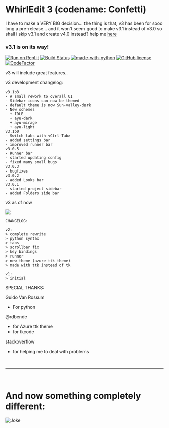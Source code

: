 # WhirlEdit 3 (codename: Confetti)

I have to make a VERY BIG decision... 
the thing is that,
v3 has been for sooo long a pre-release...
and it won't seem good to make v3.1 instead of v3.0
so shall i skip v3.1 and create v4.0 instead?
help me [here](https://linkto.run/p/B8RKH1QY)

### v3.1 is on its way!

[![Run on Repl.it](https://repl.it/badge/github/Whirlpool-programmer/WhirlEdit)](https://repl.it/github/whirlpool-programmer/WhirlEdit)
[![Build Status](https://github.com/whirlpool-programmer/whirledit/actions/workflows/python-app.yml/badge.svg)](https://github.com/whirlpool-programmer/whirledit/actions/workflows/python-app.yml)
[![made-with-python](https://img.shields.io/badge/Made%20with-Python-1f425f.svg)](https://www.python.org/)
[![GitHub license](https://img.shields.io/github/license/Whirlpool-programmer/whirledit.svg)](https://github.com/whirlpool-programmer/whirledit/blob/master/LICENSE)
[![CodeFactor](https://www.codefactor.io/repository/github/whirlpool-programmer/whirledit/badge/main)](https://www.codefactor.io/repository/github/whirlpool-programmer/whirledit/overview/main)

v3 will include great features..

v3 development changelog:
```
v3.1b3
- A small rework to overall UI
- Sidebar icons can now be themed
- default theme is now Sun-valley-dark
- New schemes
  + IDLE
  + ayu-dark
  + ayu-mirage
  + ayu-light
v3.1b0
- Switch tabs with <Ctrl-Tab>
- added settings bar
- improved runner bar
v3.0.5
- Runner bar
- started updating config
- fixed many small bugs
v3.0.3
- bugfixes
v3.0.2
- added Looks bar
v3.0.1
- started project sidebar
- added Folders side bar
```

v3 as of now

![](https://github.com/Whirlpool-Programmer/WhirlEdit/raw/main/Capture.JPG)

```
CHANGELOG:

v2:
> complete rewrite
> python syntax
> tabs
> scrollbar fix
> key bindings
> runner
> new theme (azure ttk theme)
> made with ttk instead of tk

v1:
> initial
```

SPECIAL THANKS:

Guido Van Rossum
- For python

@rdbende
- for Azure ttk theme
- for tkcode

stackoverflow
- for helping me to deal with problems

<br>
<hr>
<br>

# And now something completely different:

![Joke](https://readme-jokes.vercel.app/api)
